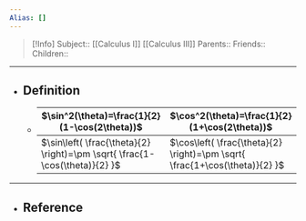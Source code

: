 ```yaml
---
Alias: []
---
```

> [!Info]
> Subject:: [[Calculus I]] [[Calculus III]]
> Parents:: 
> Friends:: 
> Children:: 
---
- ## Definition
	- $\sin^2(\theta)=\frac{1}{2}(1-\cos(2\theta))$|$\cos^2(\theta)=\frac{1}{2}(1+\cos(2\theta))$
	  ---|---
	  $\sin\left( \frac{\theta}{2} \right)=\pm \sqrt{ \frac{1-\cos(\theta)}{2} }$|$\cos\left( \frac{\theta}{2} \right)=\pm \sqrt{ \frac{1+\cos(\theta)}{2} }$
---
- ## Reference